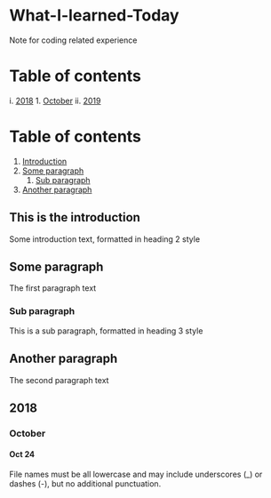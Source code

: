 # What-I-learned-Today
Note for coding related experience

# Table of contents
i. [2018](#year_2018)
    1. [October](#month_Oct)
ii. [2019](#year_2019)
    


# Table of contents
1. [Introduction](#introduction)
2. [Some paragraph](#paragraph1)
    1. [Sub paragraph](#subparagraph1)
3. [Another paragraph](#paragraph2)

## This is the introduction <a name="introduction"></a>
Some introduction text, formatted in heading 2 style

## Some paragraph <a name="paragraph1"></a>
The first paragraph text

### Sub paragraph <a name="subparagraph1"></a>
This is a sub paragraph, formatted in heading 3 style

## Another paragraph <a name="paragraph2"></a>
The second paragraph text

## 2018 <a name="year_2018"></a>
### October <a name="month_Oct"></a>
#### Oct 24
File names must be all lowercase and may include underscores (_) or dashes (-), but no additional punctuation.
